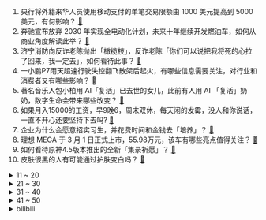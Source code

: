 1. 央行将外籍来华人员使用移动支付的单笔交易限额由 1000 美元提高到 5000 美元，有何影响？ [:link:](https://www.zhihu.com/question/646612688)
2. 奔驰宣布放弃 2030 年实现全电动化计划，未来十年继续开发燃油车，如何从商业角度解读此举？ [:link:](https://www.zhihu.com/question/646518176)
3. 济宁消防向反诈老陈抛出「橄榄枝」，反诈老陈「你们可以说把我将死的心拉了回来，我一定去」，如何看待此事？ [:link:](https://www.zhihu.com/question/646572423)
4. 一小鹏P7雨天超速行驶失控翻飞散架后起火，有哪些信息需要关注，对行业和消费者又有哪些影响？ [:link:](https://www.zhihu.com/question/646477063)
5. 著名音乐人包小柏用 AI「复活」已去世的女儿，此前有人用 AI 「复活」奶奶，数字生命会带来哪些改变？ [:link:](https://www.zhihu.com/question/646470010)
6. 如果月入15000的工资，早9晚6，周末双休，每天闲的发霉，没人和你说话，一直不开心还要坚持下去吗? [:link:](https://www.zhihu.com/question/645077780)
7. 企业为什么会愿意招实习生，并花费时间和金钱去「培养」？ [:link:](https://www.zhihu.com/question/646306521)
8. 理想 MEGA 于 3 月 1 日正式上市，55.98万元，该车有哪些亮点值得关注？ [:link:](https://www.zhihu.com/question/646414523)
9. 如何看待原神4.5版本推出的全新「集录祈愿」？ [:link:](https://www.zhihu.com/question/646655614)
10. 皮肤很黑的人有可能通过护肤变白吗？ [:link:](https://www.zhihu.com/question/645051238)
<details>
<summary>11 ~ 20</summary>

11. 俄罗斯的军备还够支撑多久？ [:link:](https://www.zhihu.com/question/581137923)
12. 为什么上班久了，越来越不想上班？ [:link:](https://www.zhihu.com/question/646595687)
13. 有没有特别好用的平价小众的口红? [:link:](https://www.zhihu.com/question/640335219)
14. 旅行你喜欢跟团还是自由行呀？ [:link:](https://www.zhihu.com/question/644881483)
15. 如何评价综艺《大侦探 9》第三案「黑钻大劫案」？ [:link:](https://www.zhihu.com/question/646237977)
16. 云南哪个城市不冷不热，气候最好？ [:link:](https://www.zhihu.com/question/643097740)
17. 你是不卑不亢的人吗？你是如何做到的？ [:link:](https://www.zhihu.com/question/640372857)
18. 好多人喜欢自驾游，为什么购买房车的人却不多？ [:link:](https://www.zhihu.com/question/642794799)
19. 出去玩住酒店还是民宿？ [:link:](https://www.zhihu.com/question/644255470)
20. 对大部分事情都无所谓但又在意别人看法，很自相矛盾。这是怎样的心理呢？ [:link:](https://www.zhihu.com/question/640555211)
</details>
<details>
<summary>21 ~ 30</summary>

21. 可以推荐关于数学的书吗？ [:link:](https://www.zhihu.com/question/636818676)
22. 23-24 赛季 NBA勇士 110:99 尼克斯，库里31+11，库明加25+8，如何评价这场比赛？ [:link:](https://www.zhihu.com/question/646552577)
23. 如何看待「真心相爱就可以克服一切困难」这句话？这是「主观感受」还是「客观事实」？ [:link:](https://www.zhihu.com/question/646357123)
24. 职场上，人最大的底气是什么？ [:link:](https://www.zhihu.com/question/638179156)
25. 3 月 1 日三大指数收涨，两市成交额连续三日破万亿，超 3500 股上涨，如何看待今日行情？ [:link:](https://www.zhihu.com/question/646552918)
26. 如何评价网剧《唐人街探案 2》第一案《天使的旋律》？ [:link:](https://www.zhihu.com/question/646484015)
27. 你所谓的能力真是你自己的吗？还是这个组织赋予你的？ [:link:](https://www.zhihu.com/question/644811239)
28. 总是把未发生的事情往坏处想，如何缓解自己这类焦虑？ [:link:](https://www.zhihu.com/question/646186703)
29. 如何评价2024年3月米哈游《原神》4.5前瞻直播？ [:link:](https://www.zhihu.com/question/646507780)
30. 「擅放快递柜」最高罚 3 万，新规首日网点直呼「做不到」，称可能会越来越难招人，如何正确认识快递新规？ [:link:](https://www.zhihu.com/question/646676066)
</details>
<details>
<summary>31 ~ 40</summary>

31. 新的一年，手机厂商各家也即将发布自己的“超大杯”，哪部更加适合入门级摄影爱好者？ [:link:](https://www.zhihu.com/question/645929288)
32. 为什么绝大多数手机镜头不用标准人像焦段？ [:link:](https://www.zhihu.com/question/645247617)
33. 你会掏钱支持 2024 年上市的国产 PC 游戏吗？ [:link:](https://www.zhihu.com/question/645412680)
34. 如何评价《我的美食向导》第八期？ [:link:](https://www.zhihu.com/question/645765663)
35. 马斯克以违反合同为由起诉 OpenAI 及其 CEO 萨姆·奥特曼，哪些信息值得关注？ [:link:](https://www.zhihu.com/question/646614948)
36. 去年我国学前教育在园幼儿 4093 万人，较上年减少 534.5 万，哪些信息值得关注？ [:link:](https://www.zhihu.com/question/646455118)
37. 你最喜欢的一篇古文是什么？为什么喜欢？ [:link:](https://www.zhihu.com/question/646306779)
38. 觉得迷茫、找不到「意义感」的时候，如何调适？ [:link:](https://www.zhihu.com/question/646371009)
39. 委员建议「保障劳动者离线休息权」，加大针对「隐形加班」监管力度，如何看待这一建议？ [:link:](https://www.zhihu.com/question/646270260)
40. 中泰互免签证协定正式生效，泰国游客赴中国旅游参观热情高涨，「免签时代」将为两国带来哪些影响？ [:link:](https://www.zhihu.com/question/646576869)
</details>
<details>
<summary>41 ~ 50</summary>

41. 跨境理财通南向通利率高达 10%，预约开户已经排队到四五月份，南向通投资需注意什么？普通投资人能买吗？ [:link:](https://www.zhihu.com/question/646554509)
42. 致公党中央建议加大网络暴力惩治力度，「治理网暴增加『情节特别严重』量刑档次」，哪些信息值得关注？ [:link:](https://www.zhihu.com/question/646558112)
43. 3 月份中国北方地区或有 4 至 5 次沙尘过程，影响范围有多大？需注意什么？ [:link:](https://www.zhihu.com/question/646617524)
44. 美国众议院投票通过防止政府部分关闭的短期法案，哪些信息值得关注？若政府部分关闭会怎样？ [:link:](https://www.zhihu.com/question/646551028)
45. 英伟达市值一夜涨 362 亿美元，黄仁勋跻身全球二十大富豪，身家超 690 亿美元，哪些信息值得关注？ [:link:](https://www.zhihu.com/question/646554500)
46. 你们有没有很喜欢的天空照片？ [:link:](https://www.zhihu.com/question/645926289)
47. 如何评价华为的昆仑玻璃？ [:link:](https://www.zhihu.com/question/552044206)
48. 如果要换电脑，你最想换什么样的电脑，为什么？ [:link:](https://www.zhihu.com/question/645986864)
49. 2月29日周鸿祎举办AI免费课，有哪些信息值得关注？ [:link:](https://www.zhihu.com/question/646600779)
50. 为什么越存钱越抠门？ [:link:](https://www.zhihu.com/question/645929318)
</details><details>
<summary>bilibili</summary>

</details>